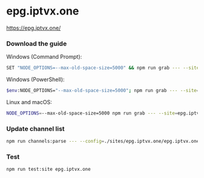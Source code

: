 # epg.iptvx.one

https://epg.iptvx.one/

### Download the guide

Windows (Command Prompt):

```sh
SET "NODE_OPTIONS=--max-old-space-size=5000" && npm run grab --- --site=epg.iptvx.one
```

Windows (PowerShell):

```sh
$env:NODE_OPTIONS="--max-old-space-size=5000"; npm run grab --- --site=epg.iptvx.one
```

Linux and macOS:

```sh
NODE_OPTIONS=--max-old-space-size=5000 npm run grab --- --site=epg.iptvx.one
```

### Update channel list

```sh
npm run channels:parse --- --config=./sites/epg.iptvx.one/epg.iptvx.one.config.js --output=./sites/epg.iptvx.one/epg.iptvx.one.channels.xml
```

### Test

```sh
npm run test:site epg.iptvx.one
```
